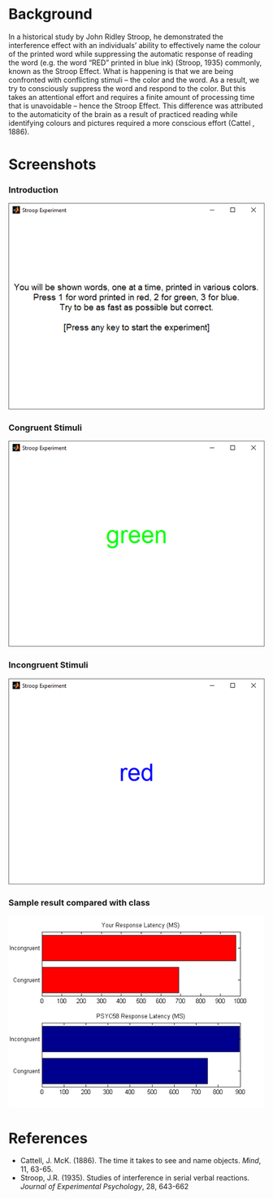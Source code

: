 # Background

In a historical study by John Ridley Stroop, he demonstrated the interference effect with an individuals’ ability to effectively name the colour of the printed word while suppressing the automatic response of reading the word (e.g. the word “RED” printed in blue ink) (Stroop, 1935) commonly, known as the Stroop Effect. What is happening is that we are being confronted with conflicting stimuli – the color and the word. As a result, we try to consciously suppress the word and respond to the color. But this takes an attentional effort and requires a finite amount of processing time that is unavoidable – hence the Stroop Effect. This difference was attributed to the automaticity of the brain as a result of practiced reading while identifying colours and pictures required a more conscious effort (Cattel , 1886).

# Screenshots

### Introduction

![alt text](https://github.com/AeKana/MATLAB/blob/master/intro.png)

### Congruent Stimuli

![alt text](https://github.com/AeKana/MATLAB/blob/master/congruent.png)

### Incongruent Stimuli

![alt text](https://github.com/AeKana/MATLAB/blob/master/incongruent.png)

### Sample result compared with class

![alt_text](https://github.com/AeKana/MATLAB/blob/master/sample_result.png)

# References

- Cattell, J. McK. (1886). The time it takes to see and name objects. *Mind*, 11, 63-65.
- Stroop, J.R. (1935). Studies of interference in serial verbal reactions. *Journal of Experimental Psychology*, 28, 643-662

